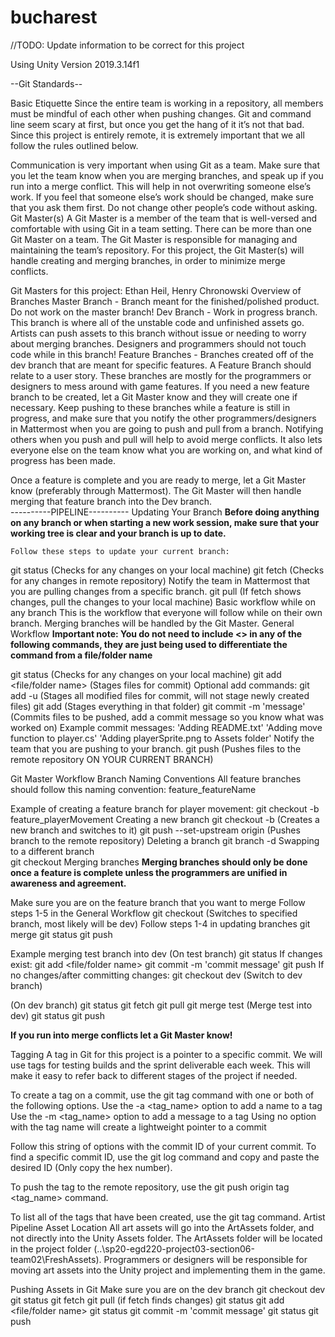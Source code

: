 # bucharest

//TODO: Update information to be correct for this project

Using Unity Version 2019.3.14f1

--Git Standards--

Basic Etiquette
Since the entire team is working in a repository, all members must be mindful of each other when pushing changes. Git and command line seem scary at first, but once you get the hang of it it’s not that bad. Since this project is entirely remote, it is extremely important that we all follow the rules outlined below.

Communication is very important when using Git as a team. Make sure that you let the team know when you are merging branches, and speak up if you run into a merge conflict. This will help in not overwriting someone else’s work. If you feel that someone else’s work should be changed, make sure that you ask them first. Do not change other people’s code without asking.
Git Master(s)
	A Git Master is a member of the team that is well-versed and comfortable with using Git in a team setting. There can be more than one Git Master on a team. The Git Master is responsible for managing and maintaining the team’s repository. For this project, the Git Master(s) will handle creating and merging branches, in order to minimize merge conflicts.

Git Masters for this project: Ethan Heil, Henry Chronowski
Overview of Branches
Master Branch - Branch meant for the finished/polished product. Do not work on the master branch!
Dev Branch - Work in progress branch. This branch is where all of the unstable code and unfinished assets go. Artists can push assets to this branch without issue or needing to worry about merging branches. Designers and programmers should not touch code while in this branch!
Feature Branches - Branches created off of the dev branch that are meant for specific features. A Feature Branch should relate to a user story. These branches are mostly for the programmers or designers to mess around with game features. If you need a new feature branch to be created, let a Git Master know and they will create one if necessary. Keep pushing to these branches while a feature is still in progress, and make sure that you notify the other programmers/designers in Mattermost when you are going to push and pull from a branch. Notifying others when you push and pull will help to avoid merge conflicts. It also lets everyone else on the team know what you are working on, and what kind of progress has been made. 

Once a feature is complete and you are ready to merge, let a Git Master know (preferably through Mattermost). The Git Master will then handle merging that feature branch into the Dev branch.  
----------PIPELINE----------
Updating Your Branch
**Before doing anything on any branch or when starting a new work session, make sure that your working tree is clear and your branch is up to date.**

	Follow these steps to update your current branch:
git status (Checks for any changes on your local machine)
git fetch (Checks for any changes in remote repository)
Notify the team in Mattermost that you are pulling changes from a specific branch.
git pull (If fetch shows changes, pull the changes to your local machine)
Basic workflow while on any branch
This is the workflow that everyone will follow while on their own branch. Merging branches will be handled by the Git Master.
General Workflow
**Important note: You do not need to include <> in any of the following commands, they are just being used to differentiate the command from a file/folder name**

git status (Checks for any changes on your local machine)
git add <file/folder name> (Stages files for commit)
 	Optional add commands:
git add -u (Stages all modified files for commit, will not stage newly created files)
git add <folder name> (Stages everything in that folder)
git commit -m 'message' (Commits files to be pushed, add a commit message so you know what was worked on)
		Example commit messages:
'Adding README.txt'
'Adding move function to player.cs'
'Adding playerSprite.png to Assets folder'
Notify the team that you are pushing to your branch.
git push (Pushes files to the remote repository ON YOUR CURRENT BRANCH) 


Git Master Workflow
Branch Naming Conventions
All feature branches should follow this naming convention: feature_featureName

Example of creating a feature branch for player movement:
git checkout -b feature_playerMovement
Creating a new branch
git checkout -b <branch name>    (Creates a new branch and switches to it)
git push --set-upstream origin <branch name> (Pushes branch to the remote repository)
Deleting a branch
git branch -d <branch name>
Swapping to a different branch	
git checkout <branch name>
Merging branches
**Merging branches should only be done once a feature is complete unless the programmers are unified in awareness and agreement.**

Make sure you are on the feature branch that you want to merge
Follow steps 1-5 in the General Workflow
git checkout <branch name>    (Switches to specified branch, most likely will be dev)
Follow steps 1-4 in updating branches
git merge <branch you want to merge>
git status
git push

Example merging test branch into dev
(On test branch)
git status
If changes exist:
git add <file/folder name>
git commit -m 'commit message'
git push
If no changes/after committing changes:
git checkout dev    (Switch to dev branch)

(On dev branch)
git status
git fetch
git pull
git merge test (Merge test into dev)
git status
git push
	
**If you run into merge conflicts let a Git Master know!**

Tagging
A tag in Git for this project is a pointer to a specific commit. We will use tags for testing builds and the sprint deliverable each week. This will make it easy to refer back to different stages of the project if needed.

To create a tag on a commit, use the git tag command with one or both of the following options.
Use the -a <tag_name> option to add a name to a tag
Use the -m <tag_name> option to add a message to a tag
Using no option with the tag name will create a lightweight pointer to a commit

Follow this string of options with the commit ID of your current commit. To find a specific commit ID, use the git log command and copy and paste the desired ID (Only copy the hex number). 

To push the tag to the remote repository, use the git push origin tag <tag_name> command.

To list all of the tags that have been created, use the git tag command.
Artist Pipeline
Asset Location
All art assets will go into the ArtAssets folder, and not directly into the Unity Assets folder. The ArtAssets folder will be located in the project folder (..\sp20-egd220-project03-section06-team02\FreshAssets). Programmers or designers will be responsible for moving art assets into the Unity project and implementing them in the game. 

Pushing Assets in Git
Make sure you are on the dev branch
git checkout dev
git status
git fetch
git pull (if fetch finds changes)
git status 
git add <file/folder name>
git status
git commit -m 'commit message'
git status
git push
